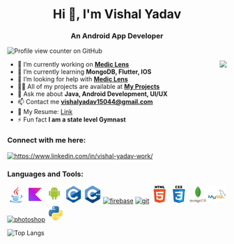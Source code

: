 <h1 align="center">Hi 👋, I'm Vishal Yadav</h1>
<h3 align="center">An Android App Developer</h3>

![Profile view counter on GitHub](https://komarev.com/ghpvc/?username=vishalyadav-77)

<!--<img src="https://i.gifer.com/VwDf.gif" align="right"></img> -->
<img src="https://media1.giphy.com/media/bGgsc5mWoryfgKBx1u/200w.gif?cid=6c09b9526e8thnb4vna2syy4rjoaehw8pibnwfe44r2dz38a&ep=v1_gifs_search&rid=200w.gif&ct=g" align="right"></img>

- 🔭 I’m currently working on <a href="https://github.com/vishalyadav-77/MedicLens">**Medic Lens**</a>
- 🌱 I’m currently learning **MongoDB, Flutter, IOS**
- 🤝 I’m looking for help with <a href="https://github.com/vishalyadav-77/MedicLens">**Medic Lens**</a>
- 👨‍💻 All of my projects are available at <a href="https://github.com/vishalyadav-77/">**My Projects**</a>
- 💬 Ask me about **Java, Android Development, UI/UX**
- 📫 Contact me **vishalyadav15044@gmail.com**
- 📄 My Resume: <a href="https://drive.google.com/file/d/1b6Xwug19-4eqtbmKImIyO8bAEU3PDe2f/view?usp=drive_link"> Link</a>
- ⚡ Fun fact **I am a state level Gymnast**

<h3 align="left">Connect with me here:</h3>
<p align="left">
<a href="https://www.linkedin.com/in/vishal-yadav-work/" target="blank"><img align="center" src="https://raw.githubusercontent.com/rahuldkjain/github-profile-readme-generator/master/src/images/icons/Social/linked-in-alt.svg" alt="https://www.linkedin.com/in/vishal-yadav-work/" height="30" width="40" /></a>
</p>

<h3 align="left">Languages and Tools:</h3>
<p align="left"> 
<a href="https://www.java.com" target="_blank" rel="noreferrer"> <img src="https://raw.githubusercontent.com/devicons/devicon/master/icons/java/java-original.svg" alt="java" width="40" height="40"/></a>
<a href="https://kotlinlang.org" target="_blank" rel="noreferrer"> <img src="https://raw.githubusercontent.com/devicons/devicon/master/icons/kotlin/kotlin-original.svg" alt="kotlin" width="40" height="40"/></a> 
<a href="https://developer.android.com" target="_blank" rel="noreferrer"> <img src="https://raw.githubusercontent.com/devicons/devicon/master/icons/android/android-original-wordmark.svg" alt="android" width="40" height="40"/></a> 
<a href="https://www.cprogramming.com/" target="_blank" rel="noreferrer"> <img src="https://raw.githubusercontent.com/devicons/devicon/master/icons/c/c-original.svg" alt="c" width="40" height="40"/></a> 
<a href="https://www.w3schools.com/cpp/" target="_blank" rel="noreferrer"> <img src="https://raw.githubusercontent.com/devicons/devicon/master/icons/cplusplus/cplusplus-original.svg" alt="cplusplus" width="40" height="40"/></a> 
<a href="https://www.w3schools.com/css/" target="_blank" rel="noreferrer"></a> 
<a href="https://firebase.google.com/" target="_blank" rel="noreferrer"> <img src="https://www.vectorlogo.zone/logos/firebase/firebase-icon.svg" alt="firebase" width="40" height="40"/></a> 
<a href="https://git-scm.com/" target="_blank" rel="noreferrer"> <img src="https://www.vectorlogo.zone/logos/git-scm/git-scm-icon.svg" alt="git" width="40" height="40"/></a> 
<a href="https://www.w3.org/html/" target="_blank" rel="noreferrer"><img src="https://raw.githubusercontent.com/devicons/devicon/master/icons/html5/html5-original-wordmark.svg" alt="html5" width="40" height="40"/></a> 
<img src="https://raw.githubusercontent.com/devicons/devicon/master/icons/css3/css3-original-wordmark.svg" alt="css3" width="40" height="40"/> 
<a href="https://www.mongodb.com/" target="_blank" rel="noreferrer"> <img src="https://raw.githubusercontent.com/devicons/devicon/master/icons/mongodb/mongodb-original-wordmark.svg" alt="mongodb" width="40" height="40"/></a> 
<a href="https://www.mysql.com/" target="_blank" rel="noreferrer"> <img src="https://raw.githubusercontent.com/devicons/devicon/master/icons/mysql/mysql-original-wordmark.svg" alt="mysql" width="40" height="40"/></a> 
<a href="https://www.photoshop.com/en" target="_blank" rel="noreferrer"> <img src="https://w7.pngwing.com/pngs/301/722/png-transparent-adobe-logo-logos-photoshop-logos-and-brands-icon.png" alt="photoshop" width="40" height="40"/></a> 
<a href="https://www.python.org" target="_blank" rel="noreferrer"> <img src="https://raw.githubusercontent.com/devicons/devicon/master/icons/python/python-original.svg" alt="python" width="40" height="40"/></a> 
</p>


<!--![Anurag's GitHub stats](https://github-readme-stats.vercel.app/api?username=vishalyadav-77&show_icons=true&theme=radical)-->

![Top Langs](https://github-readme-stats.vercel.app/api/top-langs/?username=vishalyadav-77&layout=compact)
